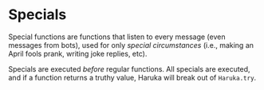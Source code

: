 # Specials

Special functions are functions that listen to every message (even messages
from bots), used for only _special circumstances_ (i.e., making an April
fools prank, writing joke replies, etc).

Specials are executed _before_ regular functions. All specials are executed, and
if a function returns a truthy value, Haruka will break out of `Haruka.try`.
